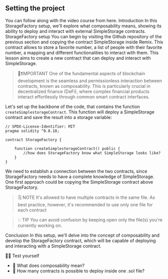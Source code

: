 ## Setting the project

You can follow along with the video course from here.
Introduction
In this StorageFactory setup, we'll explore what composability means, showing its ability to deploy and interact with external SimpleStorage contracts.
StorageFactory setup
You can begin by visiting the Github repository of the previous section and copying the contract SimpleStorage inside Remix. This contract allows to store a favorite number, a list of people with their favorite number, a mapping and different functionalities to interact with them. This lesson aims to create a new contract that can deploy and interact with SimpleStorage.

> 👀❗IMPORTANT
> One of the fundamental aspects of blockchain development is the seamless and permissionless interaction between contracts, known as composability. This is particularly crucial in decentralized finance (DeFi), where complex financial products interact effortlessly through common smart contract interfaces.

Let's set up the backbone of the code, that contains the function `createSimplestorageContract`. This function will deploy a SimpleStorage contract and save the result into a storage variable:

```solidity
// SPDX-License-Identifier: MIT
pragma solidity ^0.8.18;

contract StorageFactory {

    function createSimplestorageContract() public {
        //how does StorageFactory know what SimpleStorage looks like?
    }
}
```

We need to establish a connection between the two contracts, since StorageFactory needs to have a complete knowledge of SimpleStorage. One first approach could be copying the SimpleStorage contract above StorageFactory.

> 🗒️ NOTE
> It's allowed to have multiple contracts in the same file. As best practice, however, it's recommended to use only one file for each contract

> 💡 TIP
> You can avoid confusion by keeping open only the file(s) you're currently working on.

Conclusion
In this setup, we'll delve into the concept of composability and develop the StorageFactory contract, which will be capable of deploying and interacting with a SimpleStorage contract.

🧑‍💻 Test yourself

- 📕 What does composability mean?
- 📕 How many contracts is possible to deploy inside one .sol file?
